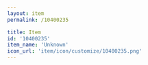 ```yaml
---
layout: item
permalink: /10400235

title: Item
id: '10400235'
item_name: 'Unknown'
icon_url: 'item/icon/customize/10400235.png'
---
```

